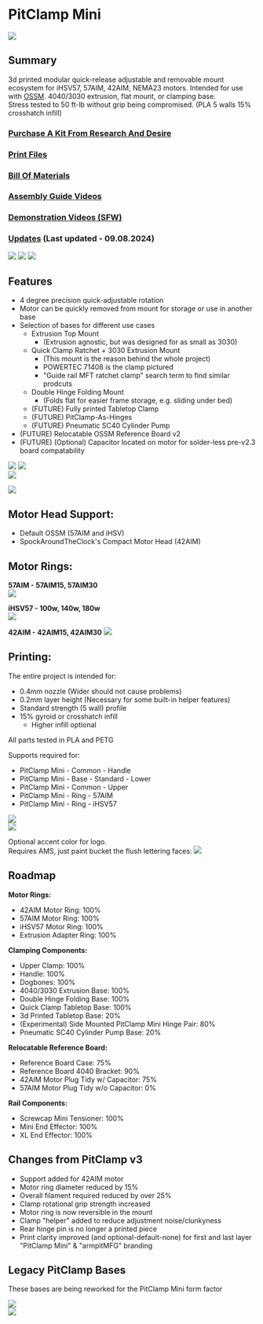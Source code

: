 # PitClamp Mini
![](Images/Renders/Primary/Parts%20Only.png)
## Summary    
3d printed modular quick-release adjustable and removable mount ecosystem for iHSV57, 57AIM, 42AIM, NEMA23 motors. Intended for use with [OSSM](https://www.researchanddesire.com/open-source-sex-machine). 4040/3030 extrusion, flat mount, or clamping base.  
Stress tested to 50 ft-lb without grip being compromised. (PLA 5 walls 15% crosshatch infill)

### [Purchase A Kit From Research And Desire](https://www.researchanddesire.com/products/pitclamp-mini)

### [Print Files](/Files/)  

### [Bill Of Materials](BOM.md)  

### [Assembly Guide Videos](ASSEMBLY_GUIDES.md)

### [Demonstration Videos (SFW)](DEMONSTRATION_VIDEOS.md)

### [Updates](UPDATES.md) (Last updated - 09.08.2024)



![](Images/Renders/Primary/Closed.png)
![](Images/Renders/Primary/Loosened.png)
![](Images/Renders/Primary/Removed.png)
<!-- ![](Images/Renders/View%203/PitClamp%20Mini%20-%2057AIM%20-%20Clamp%20Only.png) -->
<!-- ![](Images/Renders/View%203/PitClamp%20Mini%20-%2057AIM%20-%20Complete.png) -->
<!-- ![](Images/Renders/View%201/PitClamp%20Mini%20-%2057AIM%20-%20Fully%20Open.png) -->
<!-- ![](Images/Renders/View%201/PitClamp%20Mini%20-%2042AIM%20-%20Complete.png) -->


## Features  
  - 4 degree precision quick-adjustable rotation
  - Motor can be quickly removed from mount for storage or use in another base
  - Selection of bases for different use cases
    - Extrusion Top Mount
      - (Extrusion agnostic, but was designed for as small as 3030)
    - Quick Clamp Ratchet + 3030 Extrusion Mount
      - (This mount is the reason behind the whole project)
      - POWERTEC 71408 is the clamp pictured
      - "Guide rail MFT ratchet clamp" search term to find similar prodcuts
    - Double Hinge Folding Mount
       - (Folds flat for easier frame storage, e.g. sliding under bed)
    - (FUTURE) Fully printed Tabletop Clamp
    - (FUTURE) PitClamp-As-Hinges
    - (FUTURE) Pneumatic SC40 Cylinder Pump
  - (FUTURE) Relocatable OSSM Reference Board v2
  - (FUTURE) (Optional) Capacitor located on motor for solder-less pre-v2.3 board compatability  


<!-- ![](Images/Photos/PitClamp%20Mini%2057AIM30%204040%20Extrusion.jpg)  
![](Images/Photos/PitClamp%20Mini%2057AIM30%204040%20Extrusion%20Front.jpg)  -->
![](Images/Photos/PitClamp%20Mini%20Double%20Hinge%20Under%20Bed%20Storage.jpg)
![](Images/Photos/PitClamp%20Mini%20Desk%20Clamp%20Basic.jpg)  
![](Images/Photos/PitClamp%20Mini%20Minimal%20Clamp%20Components.jpg)  
<!-- ![](Images/Photos/PitClamp%20Mini%2057AIM30%203030%20Extrusion%20Modular.jpg) -->
![](Images/Photos/PitClamp%20Mini%2057AIM30%203030%20Extrusion%20Modular%20Packed.jpg)

## Motor Head Support:
  - Default OSSM (57AIM and iHSV)
  - SpockAroundTheClock's Compact Motor Head (42AIM)


## Motor Rings:

**57AIM - 57AIM15, 57AIM30**  
![](Images/Renders/View%204/PitClamp%20Mini%20-%2057AIM%20-%20Without%20Head.png)  
<!-- ![](Images/Renders/View%201/PitClamp%20Mini%20-%2057AIM%20-%20Complete.png)   -->
**iHSV57 -  100w, 140w, 180w**  
![](Images/Renders/View%204/PitClamp%20Mini%20-%20iHSV57%20-%20Without%20Head.png)  
<!-- ![](Images/Renders/View%201/PitClamp%20Mini%20-%20iHSV57%20-%20Complete.png)   -->
**42AIM - 42AIM15, 42AIM30**
![](Images/Renders/View%204/PitClamp%20Mini%20-%2042AIM%20-%20Without%20Head.png)  
<!-- ![](Images/Renders/View%201/PitClamp%20Mini%20-%2042AIM%20-%20Complete.png)   -->


## Printing:
The entire project is intended for:  
  - 0.4mm nozzle (Wider should not cause problems)
  - 0.2mm layer height (Necessary for some built-in helper features)
  - Standard strength (5 wall) profile
  - 15% gyroid or crosshatch infill
    - Higher infill optional

All parts tested in PLA and PETG  

Supports required for:
  - PitClamp Mini - Common - Handle
  - PitClamp Mini - Base - Standard - Lower
  - PitClamp Mini - Common - Upper
  - PitClamp Mini - Ring - 57AIM
  - PitClamp Mini - Ring - iHSV57

![](Images/Print/PitClamp%20Mini.png)  
![](Images/Print/PitClamp%20Mini%20-%20Rings.png)  

Optional accent color for logo.  
Requires AMS, just paint bucket the flush lettering faces:
![](Images/Print/PitClamp%20Mini%20Branding.png)  

## Roadmap  
**Motor Rings:**
  - 42AIM Motor Ring: 100%  
  - 57AIM Motor Ring: 100%
  - iHSV57 Motor Ring: 100%
  - Extrusion Adapter Ring: 100%

**Clamping Components:**
  - Upper Clamp: 100%  
  - Handle: 100%  
  - Dogbones: 100% 
  - 4040/3030 Extrusion Base: 100%
  - Double Hinge Folding Base: 100%
  - Quick Clamp Tabletop Base: 100%
  - 3d Printed Tabletop Base: 20%
  - (Experimental) Side Mounted PitClamp Mini Hinge Pair: 80%
  - Pneumatic SC40 Cylinder Pump Base: 20%

**Relocatable Reference Board:**
  - Reference Board Case: 75%  
  - Reference Board 4040 Bracket: 90%
  - 42AIM Motor Plug Tidy w/ Capacitor: 75%
  - 57AIM Motor Plug Tidy w/o Capacitor: 0%

**Rail Components:**
  - Screwcap Mini Tensioner: 100%
  - Mini End Effector: 100%
  - XL End Effector: 100%

## Changes from PitClamp v3 
  - Support added for 42AIM motor  
  - Motor ring diameter reduced by 15%  
  - Overall filament required reduced by over 25%  
  - Clamp rotational grip strength increased
  - Motor ring is now reversible in the mount  
  - Clamp "helper" added to reduce adjustment noise/clunkyness  
  - Rear hinge pin is no longer a printed piece
  - Print clarity improved (and optional-default-none) for first and last layer "PitClamp Mini" & "armpitMFG" branding  


## Legacy PitClamp Bases
These bases are being reworked for the PitClamp Mini form factor

![](Images/Renders/Base%20Concepts/SC40%20Pneumatic%20Air%20Cylinder%20Base.png)  
![](Images/Renders/Base%20Concepts/Tabletop%20Fully%203d%20Printed%20Base.png)  
